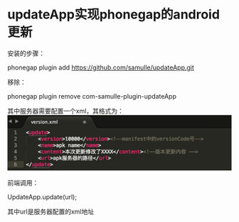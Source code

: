 # updateApp实现phonegap的android更新
安装的步骤：

phonegap plugin add https://github.com/samulle/updateApp.git

移除：

phonegap plugin remove com-samulle-plugin-updateApp

其中服务器需要配置一个xml，其格式为：
![image](https://github.com/samulle/updateApp/blob/master/version.png)

前端调用：

UpdateApp.update(url);

其中url是服务器配置的xml地址
